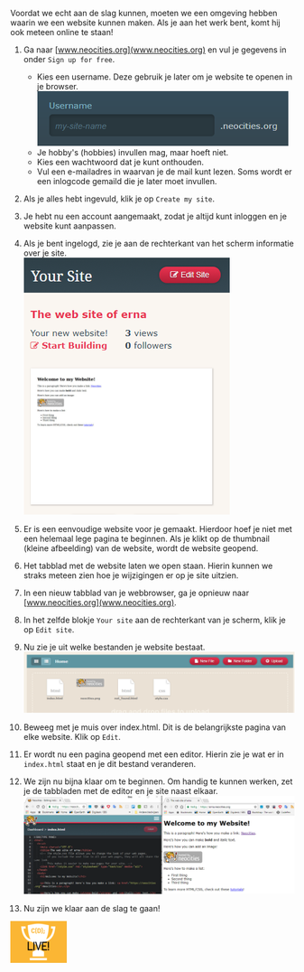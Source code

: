 Voordat we echt aan de slag kunnen, moeten we een omgeving hebben waarin we een website kunnen maken. Als je aan het werk bent, komt hij ook meteen online te staan!

1. Ga naar [www.neocities.org](www.neocities.org) en vul je gegevens in onder `Sign up for free`.

   * Kies een username. Deze gebruik je later om je website te openen in je browser.
     ![](../assets/neocities_username.png)
   * Je hobby's \(hobbies\) invullen mag, maar hoeft niet.
   * Kies een wachtwoord dat je kunt onthouden.
   * Vul een e-mailadres in waarvan je de mail kunt lezen. Soms wordt er een inlogcode gemaild die je later moet invullen.

2. Als je alles hebt ingevuld, klik je op `Create my site`.

3. Je hebt nu een account aangemaakt, zodat je altijd kunt inloggen en je website kunt aanpassen.

4. Als je bent ingelogd, zie je aan de rechterkant van het scherm informatie over je site.  
   ![Local Image](../assets/your-site.png)

5. Er is een eenvoudige website voor je gemaakt. Hierdoor hoef je niet met een helemaal lege pagina te beginnen. Als je klikt op de thumbnail \(kleine afbeelding\) van de website, wordt de website geopend.

6. Het tabblad met de website laten we open staan. Hierin kunnen we straks meteen zien hoe je wijzigingen er op je site uitzien.

7. In een nieuw tabblad van je webbrowser, ga je opnieuw naar [www.neocities.org](www.neocities.org).

8. In het zelfde blokje `Your site` aan de rechterkant van je scherm, klik je op `Edit site`.

9. Nu zie je uit welke bestanden je website bestaat.  
   ![](../assets/edit_site.png)

10. Beweeg met je muis over index.html. Dit is de belangrijkste pagina van elke website. Klik op `Edit`.

11. Er wordt nu een pagina geopend met een editor. Hierin zie je wat er in `index.html` staat en je dit bestand veranderen.

12. We zijn nu bijna klaar om te beginnen. Om handig te kunnen werken, zet je de tabbladen met de editor en je site naast elkaar.  
    ![](../assets/editor_site.png)

13. Nu zijn we klaar aan de slag te gaan!



![](/assets/badges/thumbs/01_live.png)

